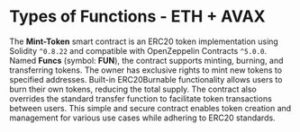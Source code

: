 # Types of Functions - ETH + AVAX
The **Mint-Token** smart contract is an ERC20 token implementation using Solidity `^0.8.22` and compatible with OpenZeppelin Contracts `^5.0.0`. Named **Funcs** (symbol: **FUN**), the contract supports minting, burning, and transferring tokens. The owner has exclusive rights to mint new tokens to specified addresses. Built-in ERC20Burnable functionality allows users to burn their own tokens, reducing the total supply. The contract also overrides the standard transfer function to facilitate token transactions between users. This simple and secure contract enables token creation and management for various use cases while adhering to ERC20 standards.
